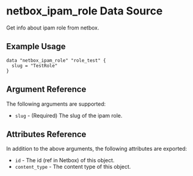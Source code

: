 # netbox\_ipam\_role Data Source

Get info about ipam role from netbox.

## Example Usage

```hcl
data "netbox_ipam_role" "role_test" {
  slug = "TestRole"
}
```

## Argument Reference

The following arguments are supported:
* ``slug`` - (Required) The slug of the ipam role.

## Attributes Reference

In addition to the above arguments, the following attributes are exported:
* ``id`` - The id (ref in Netbox) of this object.
* ``content_type`` - The content type of this object.
